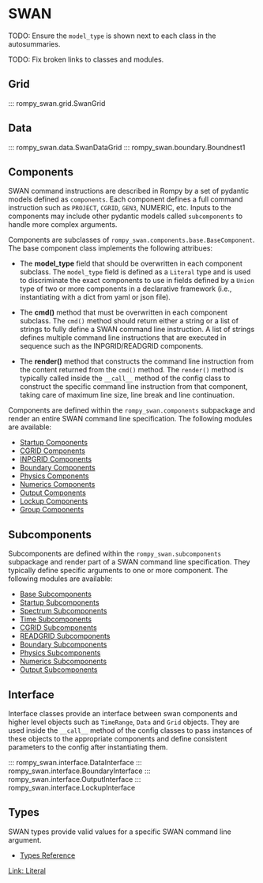 # SWAN

TODO: Ensure the `model_type` is shown next to each class in the autosummaries.

TODO: Fix broken links to classes and modules.

## Grid

::: rompy_swan.grid.SwanGrid

## Data

::: rompy_swan.data.SwanDataGrid
::: rompy_swan.boundary.Boundnest1

## Components

SWAN command instructions are described in Rompy by a set of pydantic models defined as
`components`. Each component defines a full command instruction such as `PROJECT`,
`CGRID`, `GEN3`, NUMERIC, etc. Inputs to the components may include other pydantic
models called `subcomponents` to handle more complex arguments.

Components are subclasses of `rompy_swan.components.base.BaseComponent`.
The base component class implements the following attribues:

* The **model_type** field that should be overwritten in each component subclass. The
  `model_type` field is defined as a `Literal` type and is used to discriminate the
  exact components to use in fields defined by a `Union` type of two or more components
  in a declarative framework (i.e., instantiating with a dict from yaml or json file).

* The **cmd()** method that must be overwritten in each component subclass. The `cmd()`
  method should return either a string or a list of strings to fully define a SWAN
  command line instruction. A list of strings defines multiple command line
  instructions that are executed in sequence such as the INPGRID/READGRID components.

* The **render()** method that constructs the command line instruction from the content
  returned from the `cmd()` method. The `render()` method is typically called inside
  the `__call__` method of the config class to construct the specific command line
  instruction from that component, taking care of maximum line size, line break and
  line continuation.

Components are defined within the `rompy_swan.components` subpackage and
render an entire SWAN command line specification. The following modules are available:

* [Startup Components](components/startup.md)
* [CGRID Components](components/cgrid.md)
* [INPGRID Components](components/inpgrid.md)
* [Boundary Components](components/boundary.md)
* [Physics Components](components/physics.md)
* [Numerics Components](components/numerics.md)
* [Output Components](components/output.md)
* [Lockup Components](components/lockup.md)
* [Group Components](components/group.md)

## Subcomponents

Subcomponents are defined within the `rompy_swan.subcomponents` subpackage
and render part of a SWAN command line specification. They typically define specific
arguments to one or more component. The following modules are available:

* [Base Subcomponents](subcomponents/base.md)
* [Startup Subcomponents](subcomponents/startup.md)
* [Spectrum Subcomponents](subcomponents/spectrum.md)
* [Time Subcomponents](subcomponents/time.md)
* [CGRID Subcomponents](subcomponents/cgrid.md)
* [READGRID Subcomponents](subcomponents/readgrid.md)
* [Boundary Subcomponents](subcomponents/boundary.md)
* [Physics Subcomponents](subcomponents/physics.md)
* [Numerics Subcomponents](subcomponents/numerics.md)
* [Output Subcomponents](subcomponents/output.md)

## Interface

Interface classes provide an interface between swan components and higher level objects
such as `TimeRange`, `Data` and `Grid` objects. They are used inside the `__call__`
method of the config classes to pass instances of these objects to the appropriate
components and define consistent parameters to the config after instantiating them.

::: rompy_swan.interface.DataInterface
::: rompy_swan.interface.BoundaryInterface
::: rompy_swan.interface.OutputInterface
::: rompy_swan.interface.LockupInterface

## Types

SWAN types provide valid values for a specific SWAN command line argument.

* [Types Reference](reference/types.md)

[Link: Literal](https://docs.python.org/3/library/typing.html#typing.Literal)